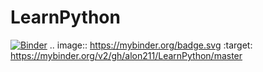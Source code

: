 # LearnPython
[![Binder](https://mybinder.org/badge.svg)](https://mybinder.org/v2/gh/alon211/LearnPython/master)
.. image:: https://mybinder.org/badge.svg :target: https://mybinder.org/v2/gh/alon211/LearnPython/master
